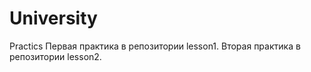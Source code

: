 # University
Practics
Первая практика в репозитории lesson1.
Вторая практика в репозитории lesson2.


